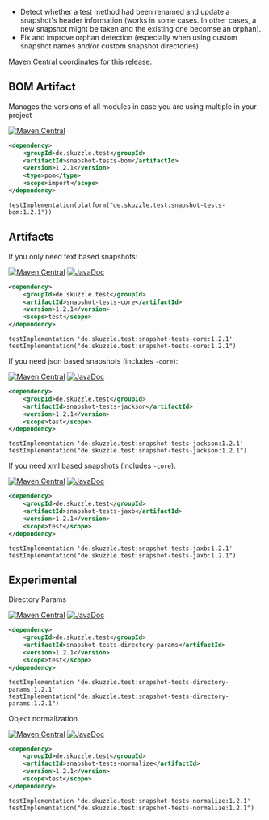 * Detect whether a test method had been renamed and update a snapshot's header information (works in some cases. 
  In other cases, a new snapshot might be taken and the existing one becomse an orphan).
* Fix and improve orphan detection (especially when using custom snapshot names and/or custom snapshot directories)

Maven Central coordinates for this release:

## BOM Artifact
Manages the versions of all modules in case you are using multiple in your project

[![Maven Central](https://img.shields.io/static/v1?label=MavenCentral&message=1.2.1&color=blue)](https://search.maven.org/artifact/de.skuzzle.test/snapshot-tests-bom/1.2.1/jar)

```xml
<dependency>
    <groupId>de.skuzzle.test</groupId>
    <artifactId>snapshot-tests-bom</artifactId>
    <version>1.2.1</version>
    <type>pom</type>
    <scope>import</scope>
</dependency>
```

```
testImplementation(platform("de.skuzzle.test:snapshot-tests-bom:1.2.1"))
```

## Artifacts
If you only need text based snapshots:

[![Maven Central](https://img.shields.io/static/v1?label=MavenCentral&message=1.2.1&color=blue)](https://search.maven.org/artifact/de.skuzzle.test/snapshot-tests-core/1.2.1/jar) [![JavaDoc](https://img.shields.io/static/v1?label=JavaDoc&message=1.2.1&color=orange)](http://www.javadoc.io/doc/de.skuzzle.test/snapshot-tests-core/1.2.1)

```xml
<dependency>
    <groupId>de.skuzzle.test</groupId>
    <artifactId>snapshot-tests-core</artifactId>
    <version>1.2.1</version>
    <scope>test</scope>
</dependency>
```

```
testImplementation 'de.skuzzle.test:snapshot-tests-core:1.2.1'
testImplementation("de.skuzzle.test:snapshot-tests-core:1.2.1")
```

If you need json based snapshots (includes `-core`):

[![Maven Central](https://img.shields.io/static/v1?label=MavenCentral&message=1.2.1&color=blue)](https://search.maven.org/artifact/de.skuzzle.test/snapshot-tests-jackson/1.2.1/jar) [![JavaDoc](https://img.shields.io/static/v1?label=JavaDoc&message=1.2.1&color=orange)](http://www.javadoc.io/doc/de.skuzzle.test/snapshot-tests-jackson/1.2.1)

```xml
<dependency>
    <groupId>de.skuzzle.test</groupId>
    <artifactId>snapshot-tests-jackson</artifactId>
    <version>1.2.1</version>
    <scope>test</scope>
</dependency>
```

```
testImplementation 'de.skuzzle.test:snapshot-tests-jackson:1.2.1'
testImplementation("de.skuzzle.test:snapshot-tests-jackson:1.2.1")
```

If you need xml based snapshots (includes `-core`):

[![Maven Central](https://img.shields.io/static/v1?label=MavenCentral&message=1.2.1&color=blue)](https://search.maven.org/artifact/de.skuzzle.test/snapshot-tests-jaxb/1.2.1/jar) [![JavaDoc](https://img.shields.io/static/v1?label=JavaDoc&message=1.2.1&color=orange)](http://www.javadoc.io/doc/de.skuzzle.test/snapshot-tests-jaxb/1.2.1)

```xml
<dependency>
    <groupId>de.skuzzle.test</groupId>
    <artifactId>snapshot-tests-jaxb</artifactId>
    <version>1.2.1</version>
    <scope>test</scope>
</dependency>
```

```
testImplementation 'de.skuzzle.test:snapshot-tests-jaxb:1.2.1'
testImplementation("de.skuzzle.test:snapshot-tests-jaxb:1.2.1")
```

## Experimental
Directory Params

[![Maven Central](https://img.shields.io/static/v1?label=MavenCentral&message=1.2.1&color=blue)](https://search.maven.org/artifact/de.skuzzle.test/snapshot-tests-directory-params/1.2.1/jar) [![JavaDoc](https://img.shields.io/static/v1?label=JavaDoc&message=1.2.1&color=orange)](http://www.javadoc.io/doc/de.skuzzle.test/snapshot-tests-directory-params/1.2.1)

```xml
<dependency>
    <groupId>de.skuzzle.test</groupId>
    <artifactId>snapshot-tests-directory-params</artifactId>
    <version>1.2.1</version>
    <scope>test</scope>
</dependency>
```

```
testImplementation 'de.skuzzle.test:snapshot-tests-directory-params:1.2.1'
testImplementation("de.skuzzle.test:snapshot-tests-directory-params:1.2.1")
```

Object normalization

[![Maven Central](https://img.shields.io/static/v1?label=MavenCentral&message=1.2.1&color=blue)](https://search.maven.org/artifact/de.skuzzle.test/snapshot-tests-normalize/1.2.1/jar) [![JavaDoc](https://img.shields.io/static/v1?label=JavaDoc&message=1.2.1&color=orange)](http://www.javadoc.io/doc/de.skuzzle.test/snapshot-tests-normalize/1.2.1)

```xml
<dependency>
    <groupId>de.skuzzle.test</groupId>
    <artifactId>snapshot-tests-normalize</artifactId>
    <version>1.2.1</version>
    <scope>test</scope>
</dependency>
```

```
testImplementation 'de.skuzzle.test:snapshot-tests-normalize:1.2.1'
testImplementation("de.skuzzle.test:snapshot-tests-normalize:1.2.1")
```